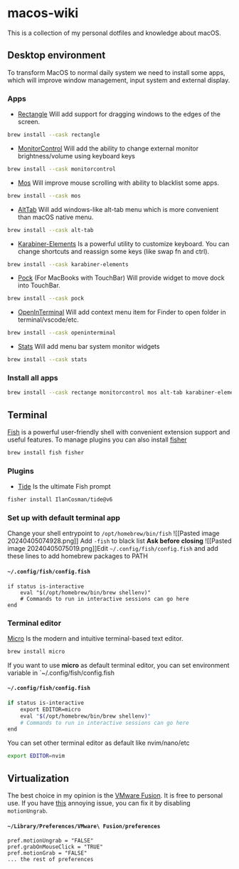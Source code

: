 # macos-wiki
This is a collection of my personal dotfiles and knowledge about macOS.
## Desktop environment
To transform MacOS to normal daily system we need to install some apps, which will improve window management, input system and external display.
### Apps
- [Rectangle](https://github.com/rxhanson/Rectangle) Will add support for dragging windows to the edges of the screen.
```bash
brew install --cask rectangle
```
- [MonitorControl](https://github.com/MonitorControl/MonitorControl) Will add the ability to change external monitor brightness/volume using keyboard keys
```bash
brew install --cask monitorcontrol
```
- [Mos](https://github.com/Caldis/Mos?tab=readme-ov-file) Will improve mouse scrolling with ability to blacklist some apps.
```bash
brew install --cask mos
```
- [AltTab](https://github.com/lwouis/alt-tab-macos) Will add windows-like alt-tab menu which is more convenient than macOS native menu.
```bash
brew install --cask alt-tab
```
- [Karabiner-Elements](https://github.com/pqrs-org/Karabiner-Elements) Is a powerful utility to customize keyboard. You can change shortcuts and reassign some keys (like swap fn and ctrl).
```bash
brew install --cask karabiner-elements
```
- [Pock](https://github.com/pock/pock) (For MacBooks with TouchBar) Will provide widget to move dock into TouchBar.
```bash
brew install --cask pock
```
- [OpenInTerminal](https://github.com/Ji4n1ng/OpenInTerminal) Will add context menu item for Finder to open folder in terminal/vscode/etc.
```bash
brew install --cask openinterminal
```
- [Stats](https://github.com/exelban/stats) Will add menu bar system monitor widgets
```bash
brew install --cask stats
```
### Install all apps
```bash
brew install --cask rectange monitorcontrol mos alt-tab karabiner-elements pock openinterminal stats
```

## Terminal
[Fish](https://github.com/fish-shell/fish-shell) is a powerful user-friendly shell with convenient extension support and useful features. To manage plugins you can also install [fisher](https://github.com/jorgebucaran/fisher)
```bash
brew install fish fisher
```
### Plugins
- [Tide](https://github.com/IlanCosman/tide) Is the ultimate Fish prompt
```bash
fisher install IlanCosman/tide@v6
```
### Set up with default terminal app
Change your shell entrypoint to `/opt/homebrew/bin/fish`
![[Pasted image 20240405074928.png]]
Add `-fish` to black list **Ask before closing**
![[Pasted image 20240405075019.png]]Edit `~/.config/fish/config.fish` and add these lines to add homebrew packages to PATH
#### **`~/.config/fish/config.fish`**
```fish
if status is-interactive
    eval "$(/opt/homebrew/bin/brew shellenv)"
    # Commands to run in interactive sessions can go here
end
```
### Terminal editor
[Micro](https://github.com/zyedidia/micro) Is the modern and intuitive terminal-based text editor.
```bash
brew install micro
```
If you want to use **micro** as default terminal editor, you can set environment variable in `~/.config/fish/config.fish
#### **`~/.config/fish/config.fish`**
```bash
if status is-interactive
    export EDITOR=micro
    eval "$(/opt/homebrew/bin/brew shellenv)"
    # Commands to run in interactive sessions can go here
end
```
You can set other terminal editor as default like nvim/nano/etc
```bash
export EDITOR=nvim
```

## Virtualization
The best choice in my opinion is the [VMware Fusion](https://www.vmware.com/products/fusion.html). It is free to personal use.
If you have [this](https://unix.stackexchange.com/questions/700721/gnome-42-wayland-vmware-a-white-square-appears-when-i-click-on-the-edges-of) annoying issue, you can fix it by disabling `motionUngrab`.
#### **`~/Library/Preferences/VMware\ Fusion/preferences`**
```
pref.motionUngrab = "FALSE"
pref.grabOnMouseClick = "TRUE"
pref.motionGrab = "FALSE"
... the rest of preferences
```